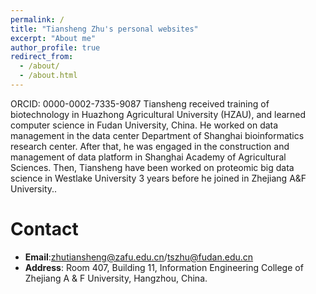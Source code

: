 ```yaml
---
permalink: /
title: "Tiansheng Zhu's personal websites"
excerpt: "About me"
author_profile: true
redirect_from: 
  - /about/
  - /about.html
---
```


ORCID: 0000-0002-7335-9087
Tiansheng received training of biotechnology in Huazhong Agricultural University (HZAU), and learned computer science in Fudan University, China. He worked on data management in the data center Department of Shanghai bioinformatics research center. After that, he was engaged in the construction and management of data platform in Shanghai Academy of Agricultural Sciences. Then, Tiansheng have been worked on proteomic big data science in Westlake University 3 years before he joined in Zhejiang A&F University..

Contact
======
* **Email**:zhutiansheng@zafu.edu.cn/tszhu@fudan.edu.cn
* **Address**:  Room 407, Building 11, Information Engineering College of Zhejiang A & F University, Hangzhou, China.
